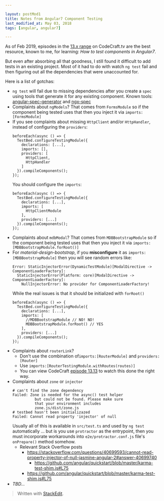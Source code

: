 ```yaml
---  

layout: postMod1
title: Notes from Angular7 Component Testing
last_modified_at: May 03, 2018
tags: [angular, angular7]  

--- 
```


As of Feb 2019, episodes in the [13.x range](https://codecraft.tv/courses/angular/unit-testing/angular-test-bed/) on CodeCraft.tv are the best resource, known to me, for learning: *How to test components in Angular7*.

But even after absorbing all that goodness, I still found it difficult to add tests in an existing project. Most of it had to do with watch `ng test` fail and then figuring out all the dependencies that were unaccounted for.

Here is a list of gotchas:

* `ng test` will fail due to missing dependencies after you create a `spec` using tools that generate it for any existing component. Known tools: [angular-spec-generator](https://www.npmjs.com/package/angular-spec-generator) and [ngx-spec](https://github.com/smnbbrv/ngx-spec)
* Complaints about `ngModels`? That comes from `FormsModule` so if the component being tested uses that then you inject it via `imports: [FormsModule]`
* If you see complaints about missing `HttpClient` and/or `HttpHandler`, instead of configuring the `providers`:
	```
	beforeEach(async () => {
      TestBed.configureTestingModule({
        declarations: [...],
        imports: [],
        providers: [
          HttpClient,
          HttpHandler
        ]
      }).compileComponents();
    });
	```
	You should configure the `imports`:
	```
	beforeEach(async () => {
      TestBed.configureTestingModule({
        declarations: [...],
        imports: [
          HttpClientModule
        ],
        providers: [...]
      }).compileComponents();
    });
	```
* Complaints about `mdbModal`? That comes from `MDBBootstrapModule` so if the component being tested uses that then you inject it via `imports: [MDBBootstrapModule.forRoot()]`
 * For *material-design-bootstrap*, if you **misconfigure** it as `imports:[MDBBootstrapModule]` then you will see random errors like:
	```
    Error: StaticInjectorError(DynamicTestModule)[ModalDirective -> ComponentLoaderFactory]: 
      StaticInjectorError(Platform: core)[ModalDirective -> ComponentLoaderFactory]: 
        NullInjectorError: No provider for ComponentLoaderFactory!
	```
	While the real issues is that it should be initialized with `forRoot()`
	```
	beforeEach(async () => {
      TestBed.configureTestingModule({
        declarations: [...],
        imports: [
          //MDBBootstrapModule // NO! NO!
          MDBBootstrapModule.forRoot() // YES
        ],
        providers: [...]
      }).compileComponents();
    });
	```
* Complaints about `routerLink`?
	* Don't use the combination of`imports:[RouterModule]` and `providers:[Router]`
	* Use `imports:[RouterTestingModule.withRoutes(routes)]`
	* You can view CodeCraft [episode 13.13](https://codecraft.tv/courses/angular/unit-testing/routing/) to watch this done the right way.
* Complaints about `zone` or `injector`
	```
	# can't find the zone dependency
    Failed: Zone is needed for the async() test helper
              but could not be found. Please make sure
              that your environment includes
              zone.js/dist/zone.js
    # testbed hasn't been initializazed
    Failed: Cannot read property 'injector' of null
	```
    Usually all of this is available in `src/test.ts` and used by `ng test` automatically ... but is you use `protractor` as the entrypoint, then you must incorporate workarounds into `e2e/protractor.conf.js` file's `onPrepare()` method somehow.
    * Relevant Stack Overflow posts
	    * https://stackoverflow.com/questions/40699593/cannot-read-property-injector-of-null-jasmine-angular-2#answer-40699740
		    * https://github.com/angular/quickstart/blob/master/karma-test-shim.js#L75
	    * https://github.com/angular/quickstart/blob/master/karma-test-shim.js#L75
* *TBD...*

> Written with  [StackEdit](https://stackedit.io/).

<!--stackedit_data:
eyJoaXN0b3J5IjpbMTY3OTQzNzc3NywtMTc3ODgzOTM3MCwtOT
M5MDAyODM2LC03MTA4ODc2NTgsLTE2NDk4NjQ3MV19
-->